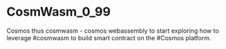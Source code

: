 # CosmWasm_0_99
Cosmos thus cosmwasm - cosmos webassembly to start exploring how to leverage #cosmwasm to build smart contract on the #Cosmos platform.
